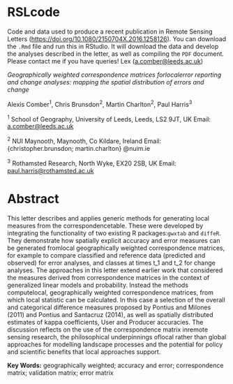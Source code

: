 # RSLcode
Code and data used to produce a recent publication in Remote Sensing Letters (https://doi.org/10.1080/2150704X.2016.1258126). You can download the `.Rmd` file and run this in RStudio. It will download the data and develop the analyses described in the letter, as well as compiling the `PDF` document. Please contact me if you have queries! Lex (a.comber@leeds.ac.uk)

*Geographically weighted correspondence matrices forlocalerror reporting and change analyses:  mapping the spatial distribution of errors and change*

Alexis Comber<sup>1</sup>, Chris Brunsdon<sup>2</sup>, Martin Charlton<sup>2</sup>, Paul Harris<sup>3</sup>

<sup>1</sup> School of Geography, University of Leeds, Leeds, LS2 9JT, UK Email: a.comber@leeds.ac.uk

<sup>2</sup> NUI Maynooth, Maynooth, Co Kildare, Ireland Email: {christopher.brunsdon; martin.charlton} @nuim.ie

<sup>3</sup> Rothamsted Research, North Wyke, EX20 2SB, UK Email: paul.harris@rothamsted.ac.uk

# Abstract
This letter describes and applies generic methods for generating local measures from the correspondencetable. These were developed by integrating the functionality of two existing R packages:`gwxtab` and `diffeR`. They demonstrate how spatially explicit accuracy and error measures can be generated fromlocal geographically weighted correspondence matrices, for example to compare classified and reference data (predicted and observed) for error analyses, and classes at times t_1 and t_2 for change analyses. The approaches in this letter extend earlier work that considered the measures derived from correspondence matrices in the context of generalized linear models and probability. Instead the methods computelocal, geographically weighted correspondence matrices, from which local statistic can be calculated. In this case a selection of the overall and categorical difference measures proposed by Pontius and Milones (2011) and Pontius and Santacruz (2014), as well as spatially distributed estimates of kappa coefficients, User and Producer accuracies. The discussion reflects on the use of the correspondence matrix inremote sensing research, the philosophical underpinnings oflocal rather than global approaches for modelling landscape processes and the potential for policy and scientific benefits that local approaches support.

**Key Words:** geographically weighted; accuracy and error; correspondence matrix; validation matrix; error matrix

